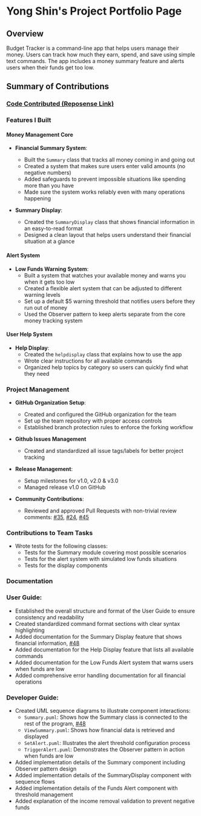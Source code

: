 # Yong Shin's Project Portfolio Page

## Overview
Budget Tracker is a command-line app that helps users manage their money. Users can track how much they earn, spend, and save using simple text commands. The app includes a money summary feature and alerts users when their funds get too low.

## Summary of Contributions

### [Code Contributed (Reposense Link)](https://nus-cs2113-ay2425s2.github.io/tp-dashboard/?search=yshinprograms&breakdown=true)

### Features I Built

#### Money Management Core
* **Financial Summary System**: 
  * Built the `Summary` class that tracks all money coming in and going out
  * Created a system that makes sure users enter valid amounts (no negative numbers)
  * Added safeguards to prevent impossible situations like spending more than you have
  * Made sure the system works reliably even with many operations happening

* **Summary Display**: 
  * Created the `SummaryDisplay` class that shows financial information in an easy-to-read format
  * Designed a clean layout that helps users understand their financial situation at a glance

#### Alert System
* **Low Funds Warning System**:
  * Built a system that watches your available money and warns you when it gets too low
  * Created a flexible alert system that can be adjusted to different warning levels
  * Set up a default $5 warning threshold that notifies users before they run out of money
  * Used the Observer pattern to keep alerts separate from the core money tracking system

#### User Help System
* **Help Display**:
  * Created the `helpdisplay` class that explains how to use the app
  * Wrote clear instructions for all available commands
  * Organized help topics by category so users can quickly find what they need

### Project Management
* **GitHub Organization Setup**:
  * Created and configured the GitHub organization for the team
  * Set up the team repository with proper access controls
  * Established branch protection rules to enforce the forking workflow

* **Github Issues Management**
  * Created and standardized all issue tags/labels for better project tracking

* **Release Management**:
  * Setup milestones for v1.0, v2.0 & v3.0
  * Managed release v1.0 on GitHub

* **Community Contributions**:
  * Reviewed and approved Pull Requests with non-trivial review comments: [#35](https://github.com/AY2425S2-CS2113-T11A-4/tp/pull/35), [#24](https://github.com/AY2425S2-CS2113-T11A-4/tp/pull/24), [#45](https://github.com/AY2425S2-CS2113-T11A-4/tp/pull/45)

### Contributions to Team Tasks
* Wrote tests for the following classes:
  * Tests for the Summary module covering most possible scenarios
  * Tests for the alert system with simulated low funds situations
  * Tests for the display components

### Documentation

### User Guide:
* Established the overall structure and format of the User Guide to ensure consistency and readability
* Created standardized command format sections with clear syntax highlighting
* Added documentation for the Summary Display feature that shows financial information, [#48](https://github.com/AY2425S2-CS2113-T11A-4/tp/pull/48)
* Added documentation for the Help Display feature that lists all available commands
* Added documentation for the Low Funds Alert system that warns users when funds are low
* Added comprehensive error handling documentation for all financial operations

### Developer Guide:
* Created UML sequence diagrams to illustrate component interactions:
  * `Summary.puml`: Shows how the Summary class is connected to the rest of the program, [#48](https://github.com/AY2425S2-CS2113-T11A-4/tp/pull/48)
  * `ViewSummary.puml`: Shows how financial data is retrieved and displayed
  * `SetAlert.puml`: Illustrates the alert threshold configuration process
  * `TriggerAlert.puml`: Demonstrates the Observer pattern in action when funds are low
* Added implementation details of the Summary component including Observer pattern design
* Added implementation details of the SummaryDisplay component with sequence flows
* Added implementation details of the Funds Alert component with threshold management
* Added explanation of the income removal validation to prevent negative funds
